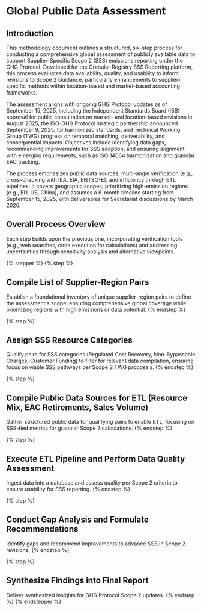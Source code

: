 # Global Public Data Assessment

## Introduction

This methodology document outlines a structured, six-step process for conducting a comprehensive global assessment of publicly available data to support Supplier-Specific Scope 2 (SSS) emissions reporting under the GHG Protocol. Developed for the Granular Registry SSS Reporting platform, this process evaluates data availability, quality, and usability to inform revisions to Scope 2 Guidance, particularly enhancements to supplier-specific methods within location-based and market-based accounting frameworks.

The assessment aligns with ongoing GHG Protocol updates as of September 15, 2025, including the Independent Standards Board (ISB) approval for public consultation on market- and location-based revisions in August 2025, the ISO-GHG Protocol strategic partnership announced September 9, 2025, for harmonized standards, and Technical Working Group (TWG) progress on temporal matching, deliverability, and consequential impacts. Objectives include identifying data gaps, recommending improvements for SSS adoption, and ensuring alignment with emerging requirements, such as ISO 14064 harmonization and granular EAC tracking.

The process emphasizes public data sources, multi-angle verification (e.g., cross-checking with IEA, EIA, ENTSO-E), and efficiency through ETL pipelines. It covers geographic scopes, prioritizing high-emission regions (e.g., EU, US, China), and assumes a 6-month timeline starting from September 15, 2025, with deliverables for Secretariat discussions by March 2026.

## Overall Process Overview

Each step builds upon the previous one, incorporating verification tools (e.g., web searches, code execution for calculations) and addressing uncertainties through sensitivity analysis and alternative viewpoints.

{% stepper %}
{% step %}
## Compile List of Supplier-Region Pairs

Establish a foundational inventory of unique supplier-region pairs to define the assessment's scope, ensuring comprehensive global coverage while prioritizing regions with high emissions or data potential.
{% endstep %}

{% step %}
## Assign SSS Resource Categories

Qualify pairs for SSS categories (Regulated Cost Recovery, Non-Bypassable Charges, Customer Funding) to filter for relevant data compilation, ensuring focus on viable SSS pathways per Scope 2 TWG proposals.
{% endstep %}

{% step %}
## Compile Public Data Sources for ETL (Resource Mix, EAC Retirements, Sales Volume)

Gather structured public data for qualifying pairs to enable ETL, focusing on SSS-tied metrics for granular Scope 2 calculations.
{% endstep %}

{% step %}
## Execute ETL Pipeline and Perform Data Quality Assessment

Ingest data into a database and assess quality per Scope 2 criteria to ensure usability for SSS reporting.
{% endstep %}

{% step %}
## Conduct Gap Analysis and Formulate Recommendations

Identify gaps and recommend improvements to advance SSS in Scope 2 revisions.
{% endstep %}

{% step %}
## Synthesize Findings into Final Report

Deliver synthesized insights for GHG Protocol Scope 2 updates.
{% endstep %}
{% endstepper %}

